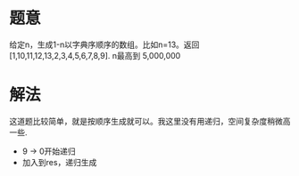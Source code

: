 # 题意
给定n，生成1-n以字典序顺序的数组。比如n=13。返回[1,10,11,12,13,2,3,4,5,6,7,8,9]. n最高到 5,000,000

# 解法
这道题比较简单，就是按顺序生成就可以。我这里没有用递归，空间复杂度稍微高一些.


* 9 -> 0开始递归
* 加入到res，递归生成

